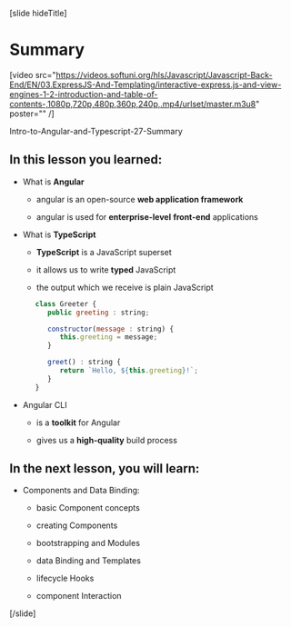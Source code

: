 [slide hideTitle]

# Summary

[video src="https://videos.softuni.org/hls/Javascript/Javascript-Back-End/EN/03.ExpressJS-And-Templating/interactive-express.js-and-view-engines-1-2-introduction-and-table-of-contents-,1080p,720p,480p,360p,240p,.mp4/urlset/master.m3u8" poster="" /]

Intro-to-Angular-and-Typescript-27-Summary

## In this lesson you learned:

- What is **Angular**

   - angular is an open-source **web application framework**

   - angular is used for **enterprise-level** **front-end** applications

- What is **TypeScript**

   - **TypeScript** is a JavaScript superset

   - it allows us to write **typed** JavaScript

   - the output which we receive is plain JavaScript

   ```js
      class Greeter {
         public greeting : string;

         constructor(message : string) {
            this.greeting = message;
         }

         greet() : string {
            return `Hello, ${this.greeting}!`;
         }
      }
   ```

- Angular CLI

   - is a **toolkit** for Angular

   - gives us a **high-quality** build process

## In the next lesson, you will learn:

- Components and Data Binding:

   - basic Component concepts

   - creating Components

   - bootstrapping and Modules

   - data Binding and Templates

   - lifecycle Hooks

   - component Interaction

[/slide]
